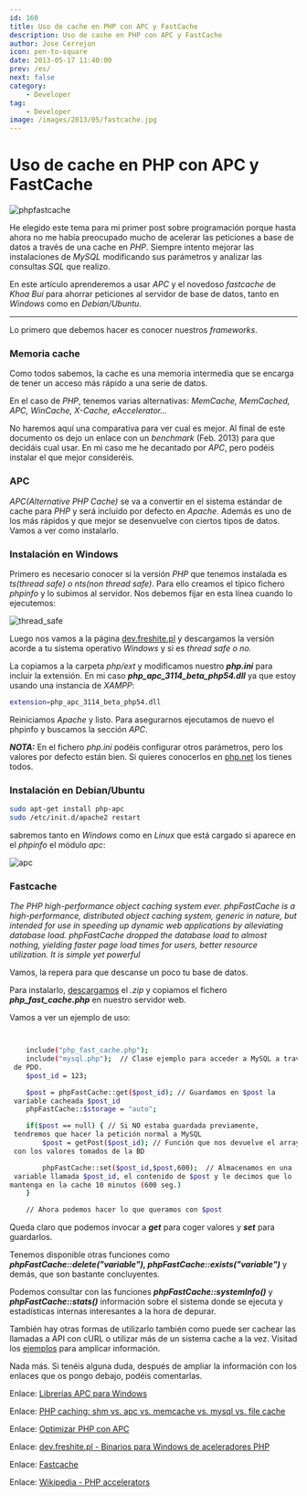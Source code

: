 ```yaml
---
id: 160
title: Uso de cache en PHP con APC y FastCache
description: Uso de cache en PHP con APC y FastCache
author: Jose Cerrejon
icon: pen-to-square
date: 2013-05-17 11:40:00
prev: /es/
next: false
category:
    - Developer
tag:
    - Developer
image: /images/2013/05/fastcache.jpg
---
```


# Uso de cache en PHP con APC y FastCache

![phpfastcache](/images/2013/05/fastcache.jpg)

He elegido este tema para mi primer post sobre programación porque hasta ahora no me había preocupado mucho de acelerar las peticiones a base de datos a través de una cache en _PHP_. Siempre intento mejorar las instalaciones de _MySQL_ modificando sus parámetros y analizar las consultas _SQL_ que realizo.

En este artículo aprenderemos a usar _APC_ y el novedoso _fastcache_ de _Khoa Bui_ para ahorrar peticiones al servidor de base de datos, tanto en _Windows_ como en _Debian/Ubuntu_.

---

Lo primero que debemos hacer es conocer nuestros _frameworks_.

### Memoria cache

Como todos sabemos, la cache es una memoria intermedia que se encarga de tener un acceso más rápido a una serie de datos.

En el caso de _PHP_, tenemos varias alternativas: _MemCache, MemCached, APC, WinCache, X-Cache, eAccelerator..._

No haremos aquí una comparativa para ver cual es mejor. Al final de este documento os dejo un enlace con un _benchmark_ (Feb. 2013) para que decidáis cual usar. En mi caso me he decantado por _APC_, pero podéis instalar el que mejor consideréis.

### APC

_APC(Alternative PHP Cache)_ se va a convertir en el sistema estándar de cache para _PHP_ y será incluído por defecto en _Apache_. Además es uno de los más rápidos y que mejor se desenvuelve con ciertos tipos de datos. Vamos a ver como instalarlo.

### Instalación en Windows

Primero es necesario conocer si la versión _PHP_ que tenemos instalada es _ts(thread safe) o nts(non thread safe)_. Para ello creamos el típico fichero _phpinfo_ y lo subimos al servidor. Nos debemos fijar en esta línea cuando lo ejecutemos:

![thread_safe](/images/2013/05/thread_safe.jpg)

Luego nos vamos a la página [dev.freshite.pl](https://dev.freshsite.pl/php-accelerators/apc.html) y descargamos la versión acorde a tu sistema operativo _Windows_ y si es _thread safe o no._

La copiamos a la carpeta _php/ext_ y modificamos nuestro **_php.ini_** para incluir la extensión. En mi caso **_php_apc_3114_beta_php54.dll_** ya que estoy usando una instancia de _XAMPP_:

```bash
extension=php_apc_3114_beta_php54.dll
```

Reiniciamos _Apache_ y listo. Para asegurarnos ejecutamos de nuevo el phpinfo y buscamos la sección _APC_.

**_NOTA:_** En el fichero _php.ini_ podéis configurar otros parámetros, pero los valores por defecto están bien. Si quieres conocerlos en [php.net](https://www.php.net/manual/es/apc.configuration.php) los tienes todos.

### Instalación en Debian/Ubuntu

```bash
sudo apt-get install php-apc
sudo /etc/init.d/apache2 restart
```

sabremos tanto en _Windows_ como en _Linux_ que está cargado si aparece en el _phpinfo_ el módulo _apc_:

![apc](/images/2013/05/apc.jpg)

### Fastcache

_The PHP high-performance object caching system ever. phpFastCache is a high-performance, distributed object caching system, generic in nature, but intended for use in speeding up dynamic web applications by alleviating database load. phpFastCache dropped the database load to almost nothing, yielding faster page load times for users, better resource utilization. It is simple yet powerful_

Vamos, la repera para que descanse un poco tu base de datos.

Para instalarlo, [descargamos](https://github.com/khoaofgod/phpfastcache) el _.zip_ y copiamos el fichero **_php_fast_cache.php_** en nuestro servidor web.

Vamos a ver un ejemplo de uso:

```bash


    include("php_fast_cache.php");
    include("mysql.php");  // Clase ejemplo para acceder a MySQL a través
 de PDO.
    $post_id = 123;

    $post = phpFastCache::get($post_id); // Guardamos en $post la
 variable cacheada $post_id
    phpFastCache::$storage = "auto";

    if($post == null) { // Si NO estaba guardada previamente,
 tendremos que hacer la petición normal a MySQL
        $post = getPost($post_id); // Función que nos devuelve el array
 con los valores tomados de la BD

        phpFastCache::set($post_id,$post,600);  // Almacenamos en una
 variable llamada $post_id, el contenido de $post y le decimos que lo
mantenga en la cache 10 minutos (600 seg.)
    }

    // Ahora podemos hacer lo que queramos con $post

```

Queda claro que podemos invocar a **_get_** para coger valores y **_set_** para guardarlos.

Tenemos disponible otras funciones como **_phpFastCache::delete("variable"), phpFastCache::exists("variable")_** y demás, que son bastante concluyentes.

Podemos consultar con las funciones **_phpFastCache::systemInfo()_** y **_phpFastCache::stats()_** información sobre el sistema donde se ejecuta y estadísticas internas interesantes a la hora de depurar.

También hay otras formas de utilizarlo también como puede ser cachear las llamadas a API con cURL o utilizar más de un sistema cache a la vez. Visitad los [ejemplos](https://www.phpfastcache.com/#example) para amplicar información.

Nada más. Si tenéis alguna duda, después de ampliar la información con los enlaces que os pongo debajo, podéis comentarlas.

Enlace: [Librerías APC para Windows](https://dev.freshsite.pl/php-accelerators/apc.html)

Enlace: [PHP caching: shm vs. apc vs. memcache vs. mysql vs. file cache](https://we-love-php.blogspot.com.es/2013/02/php-caching-shm-apc-memcache-mysql-file-cache.html)

Enlace: [Optimizar PHP con APC](https://webplusplus.blogspot.com.es/2011/10/optimizar-php-con-apc.html)

Enlace: [dev.freshite.pl - Binarios para Windows de aceleradores PHP](https://dev.freshsite.pl/php-accelerators/apc.html)

Enlace: [Fastcache](https://www.phpfastcache.com)

Enlace: [Wikipedia - PHP accelerators](https://en.wikipedia.org/wiki/List_of_PHP_accelerators)
